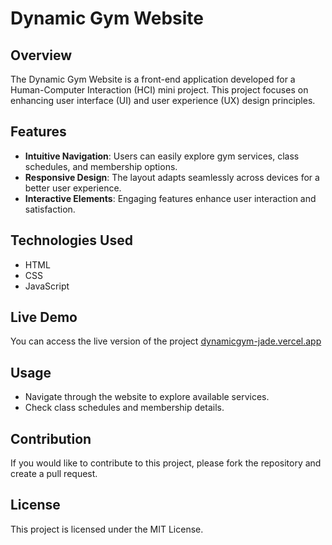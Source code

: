 # Dynamic Gym Website

## Overview

The Dynamic Gym Website is a front-end application developed for a Human-Computer Interaction (HCI) mini project. This project focuses on enhancing user interface (UI) and user experience (UX) design principles.

## Features

- **Intuitive Navigation**: Users can easily explore gym services, class schedules, and membership options.
- **Responsive Design**: The layout adapts seamlessly across devices for a better user experience.
- **Interactive Elements**: Engaging features enhance user interaction and satisfaction.

## Technologies Used

- HTML
- CSS
- JavaScript

## Live Demo

You can access the live version of the project [dynamicgym-jade.vercel.app](https://dynamicgym-jade.vercel.app/)

## Usage

- Navigate through the website to explore available services.
- Check class schedules and membership details.

## Contribution

If you would like to contribute to this project, please fork the repository and create a pull request.

## License

This project is licensed under the MIT License.
